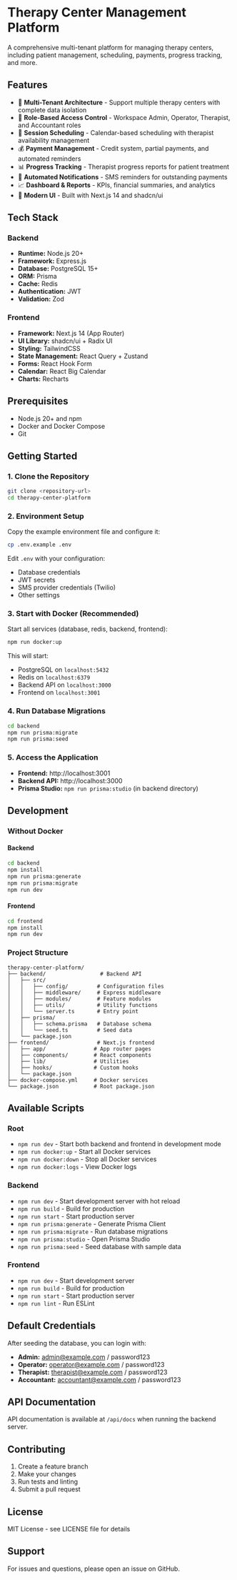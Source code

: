 # Therapy Center Management Platform

A comprehensive multi-tenant platform for managing therapy centers, including patient management, scheduling, payments, progress tracking, and more.

## Features

- 🏥 **Multi-Tenant Architecture** - Support multiple therapy centers with complete data isolation
- 👥 **Role-Based Access Control** - Workspace Admin, Operator, Therapist, and Accountant roles
- 📅 **Session Scheduling** - Calendar-based scheduling with therapist availability management
- 💰 **Payment Management** - Credit system, partial payments, and automated reminders
- 📊 **Progress Tracking** - Therapist progress reports for patient treatment
- 🔔 **Automated Notifications** - SMS reminders for outstanding payments
- 📈 **Dashboard & Reports** - KPIs, financial summaries, and analytics
- 🎨 **Modern UI** - Built with Next.js 14 and shadcn/ui

## Tech Stack

### Backend
- **Runtime:** Node.js 20+
- **Framework:** Express.js
- **Database:** PostgreSQL 15+
- **ORM:** Prisma
- **Cache:** Redis
- **Authentication:** JWT
- **Validation:** Zod

### Frontend
- **Framework:** Next.js 14 (App Router)
- **UI Library:** shadcn/ui + Radix UI
- **Styling:** TailwindCSS
- **State Management:** React Query + Zustand
- **Forms:** React Hook Form
- **Calendar:** React Big Calendar
- **Charts:** Recharts

## Prerequisites

- Node.js 20+ and npm
- Docker and Docker Compose
- Git

## Getting Started

### 1. Clone the Repository

```bash
git clone <repository-url>
cd therapy-center-platform
```

### 2. Environment Setup

Copy the example environment file and configure it:

```bash
cp .env.example .env
```

Edit `.env` with your configuration:
- Database credentials
- JWT secrets
- SMS provider credentials (Twilio)
- Other settings

### 3. Start with Docker (Recommended)

Start all services (database, redis, backend, frontend):

```bash
npm run docker:up
```

This will start:
- PostgreSQL on `localhost:5432`
- Redis on `localhost:6379`
- Backend API on `localhost:3000`
- Frontend on `localhost:3001`

### 4. Run Database Migrations

```bash
cd backend
npm run prisma:migrate
npm run prisma:seed
```

### 5. Access the Application

- **Frontend:** http://localhost:3001
- **Backend API:** http://localhost:3000
- **Prisma Studio:** `npm run prisma:studio` (in backend directory)

## Development

### Without Docker

#### Backend

```bash
cd backend
npm install
npm run prisma:generate
npm run prisma:migrate
npm run dev
```

#### Frontend

```bash
cd frontend
npm install
npm run dev
```

### Project Structure

```
therapy-center-platform/
├── backend/                 # Backend API
│   ├── src/
│   │   ├── config/         # Configuration files
│   │   ├── middleware/     # Express middleware
│   │   ├── modules/        # Feature modules
│   │   ├── utils/          # Utility functions
│   │   └── server.ts       # Entry point
│   ├── prisma/
│   │   ├── schema.prisma   # Database schema
│   │   └── seed.ts         # Seed data
│   └── package.json
├── frontend/               # Next.js frontend
│   ├── app/               # App router pages
│   ├── components/        # React components
│   ├── lib/               # Utilities
│   ├── hooks/             # Custom hooks
│   └── package.json
├── docker-compose.yml     # Docker services
└── package.json           # Root package.json

```

## Available Scripts

### Root

- `npm run dev` - Start both backend and frontend in development mode
- `npm run docker:up` - Start all Docker services
- `npm run docker:down` - Stop all Docker services
- `npm run docker:logs` - View Docker logs

### Backend

- `npm run dev` - Start development server with hot reload
- `npm run build` - Build for production
- `npm run start` - Start production server
- `npm run prisma:generate` - Generate Prisma Client
- `npm run prisma:migrate` - Run database migrations
- `npm run prisma:studio` - Open Prisma Studio
- `npm run prisma:seed` - Seed database with sample data

### Frontend

- `npm run dev` - Start development server
- `npm run build` - Build for production
- `npm run start` - Start production server
- `npm run lint` - Run ESLint

## Default Credentials

After seeding the database, you can login with:

- **Admin:** admin@example.com / password123
- **Operator:** operator@example.com / password123
- **Therapist:** therapist@example.com / password123
- **Accountant:** accountant@example.com / password123

## API Documentation

API documentation is available at `/api/docs` when running the backend server.

## Contributing

1. Create a feature branch
2. Make your changes
3. Run tests and linting
4. Submit a pull request

## License

MIT License - see LICENSE file for details

## Support

For issues and questions, please open an issue on GitHub.
